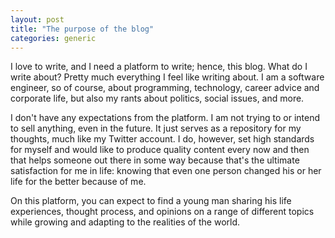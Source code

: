 ```yaml
---
layout: post
title: "The purpose of the blog"
categories: generic
---
```



I love to write, and I need a platform to write; hence, this blog. What do I write about? Pretty much everything I feel like writing about. I am a software engineer, so of course, about programming, technology, career advice and corporate life, but also my rants about politics, social issues, and more.

I don't have any expectations from the platform. I am not trying to or intend to sell anything, even in the future. It just serves as a repository for my thoughts, much like my Twitter account. I do, however, set high standards for myself and would like to produce quality content every now and then that helps someone out there in some way because that's the ultimate satisfaction for me in life: knowing that even one person changed his or her life for the better because of me.

On this platform, you can expect to find a young man sharing his life experiences, thought process, and opinions on a range of different topics while growing and adapting to the realities of the world.
